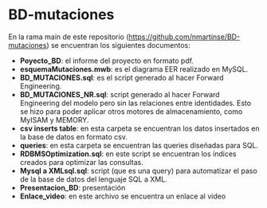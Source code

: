 # BD-mutaciones
En la rama main de este repositorio (https://github.com/nmartinse/BD-mutaciones) se encuentran los siguientes documentos:
- **Poyecto_BD**: el informe del proyecto en formato pdf.
- **esquemaMutaciones.mwb**: es el diagrama EER realizado en MySQL.
- **BD_MUTACIONES.sql**: es el script generado al hacer Forward Engineering.
- **BD_MUTACIONES_NR.sql**: script generado al hacer Forward Engineering del modelo pero sin las relaciones entre identidades. Esto se hizo para poder aplicar otros motores de almacenamiento, como MyISAM y MEMORY.
- **csv inserts table**: en esta carpeta se encuentran los datos insertados en la base de datos en formato csv.
- **queries**: en esta carpeta se encuentran las queries diseñadas para SQL.
- **RDBMSOptimization.sql**: en este script se encuentran los índices creados para optimizar las consultas.
- **Mysql a XMLsql.sql**: script (que es una query) para automatizar el paso de la base de datos del lenguaje SQL a XML.
- **Presentacion_BD**: presentación
- **Enlace_video**: en este archivo se encuentra un enlace al video
